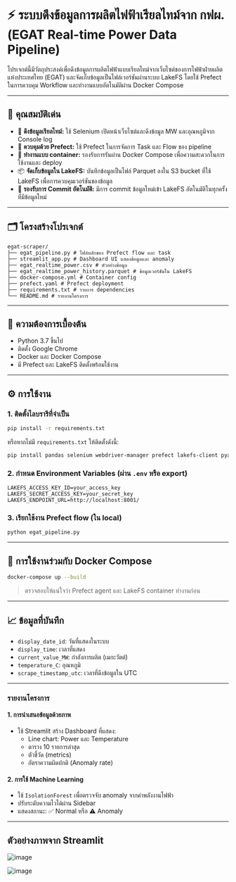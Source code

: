 # ⚡ ระบบดึงข้อมูลการผลิตไฟฟ้าเรียลไทม์จาก กฟผ. (EGAT Real-time Power Data Pipeline)

โปรเจกต์นี้มีวัตถุประสงค์เพื่อดึงข้อมูลการผลิตไฟฟ้าแบบเรียลไทม์จากเว็บไซต์ของการไฟฟ้าฝ่ายผลิตแห่งประเทศไทย (EGAT) และจัดเก็บข้อมูลเป็นไฟล์เวอร์ชันผ่านระบบ LakeFS โดยใช้ Prefect ในการควบคุม Workflow และทำงานแบบอัตโนมัติผ่าน Docker Compose

---

## 🚀 คุณสมบัติเด่น

- 🔄 **ดึงข้อมูลเรียลไทม์:** ใช้ Selenium เปิดหน้าเว็บไซต์และดึงข้อมูล MW และอุณหภูมิจาก Console log
- 🤖 **ควบคุมด้วย Prefect:** ใช้ Prefect ในการจัดการ Task และ Flow ของ pipeline
- 🐳 **ทำงานแบบ container:** รองรับการรันผ่าน Docker Compose เพื่อความสะดวกในการใช้งานและ deploy
- 📦 **จัดเก็บข้อมูลใน LakeFS:** บันทึกข้อมูลเป็นไฟล์ Parquet ลงใน S3 bucket ที่ใช้ LakeFS เพื่อการควบคุมเวอร์ชันของข้อมูล
- 💾 **รองรับการ Commit อัตโนมัติ:** มีการ commit ข้อมูลใหม่เข้า LakeFS อัตโนมัติในทุกครั้งที่มีข้อมูลใหม่

---

## 🗂️ โครงสร้างโปรเจกต์

```
egat-scraper/
├── egat_pipeline.py # ไฟล์หลักของ Prefect flow และ task
├── streamlit_app.py # Dashboard UI แสดงข้อมูลและ anomaly
├── egat_realtime_power.csv # ตัวอย่างข้อมูล
├── egat_realtime_power_history.parquet # ข้อมูลเวอร์ชันใน LakeFS
├── docker-compose.yml # Container config
├── prefect.yaml # Prefect deployment
├── requirements.txt # รายการ dependencies
└── README.md # รายงานโครงการ
```

---

## 🧱 ความต้องการเบื้องต้น

- Python 3.7 ขึ้นไป
- ติดตั้ง Google Chrome
- Docker และ Docker Compose
- มี Prefect และ LakeFS ติดตั้งพร้อมใช้งาน

---

## ⚙️ การใช้งาน

### 1. ติดตั้งไลบรารีที่จำเป็น

```bash
pip install -r requirements.txt
```

หรือหากไม่มี `requirements.txt` ให้ติดตั้งดังนี้:

```bash
pip install pandas selenium webdriver-manager prefect lakefs-client pyarrow
```

### 2. กำหนด Environment Variables (ผ่าน `.env` หรือ export)

```env
LAKEFS_ACCESS_KEY_ID=your_access_key
LAKEFS_SECRET_ACCESS_KEY=your_secret_key
LAKEFS_ENDPOINT_URL=http://localhost:8001/
```

### 3. เรียกใช้งาน Prefect flow (ใน local)

```bash
python egat_pipeline.py
```

---

## 🐳 การใช้งานร่วมกับ Docker Compose

```bash
docker-compose up --build
```

> ตรวจสอบให้แน่ใจว่า Prefect agent และ LakeFS container ทำงานก่อน

---

## 📈 ข้อมูลที่บันทึก

- `display_date_id`: วันที่แสดงในระบบ
- `display_time`: เวลาที่แสดง
- `current_value_MW`: กำลังการผลิต (เมกะวัตต์)
- `temperature_C`: อุณหภูมิ
- `scrape_timestamp_utc`: เวลาที่ดึงข้อมูลใน UTC

---

### รายงานโครงการ

#### 1. การนำเสนอข้อมูลด้วยภาพ 
- ใช้ Streamlit สร้าง Dashboard ที่แสดง:
  - Line chart: Power และ Temperature
  - ตาราง 10 รายการล่าสุด
  - ตัวชี้วัด (metrics)
  - อัตราความผิดปกติ (Anomaly rate)

#### 2. การใช้ Machine Learning 
- ใช้ `IsolationForest` เพื่อตรวจจับ anomaly จากค่าพลังงานไฟฟ้า
- ปรับระดับความไวได้ผ่าน Sidebar
- แสดงสถานะ: ✅ Normal หรือ ⚠️ Anomaly

---
## ตัวอย่างภาพจาก Streamlit
![image](https://github.com/user-attachments/assets/c8112ea4-71ab-4942-aa44-a55b53d7c84f)

![image](https://github.com/user-attachments/assets/970bbb11-7b35-4e41-b96f-768c9b670a64)
